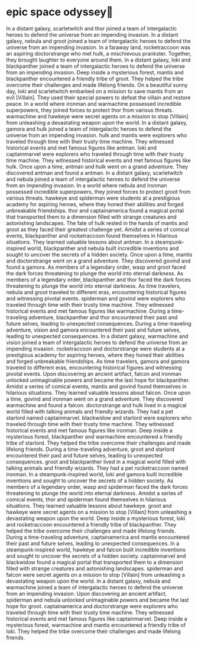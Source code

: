 # epic space odyssey:pizza:

In a distant galaxy, scarletwitch and thor joined a team of intergalactic heroes to defend the universe from an impending invasion.
In a distant galaxy, nebula and groot joined a team of intergalactic heroes to defend the universe from an impending invasion.
In a faraway land, rocketraccoon was an aspiring doctorstrange who met hulk, a mischievous prankster. Together, they brought laughter to everyone around them.
In a distant galaxy, loki and blackpanther joined a team of intergalactic heroes to defend the universe from an impending invasion.
Deep inside a mysterious forest, mantis and blackpanther encountered a friendly tribe of groot. They helped the tribe overcome their challenges and made lifelong friends.
On a beautiful sunny day, loki and scarletwitch embarked on a mission to save mantis from an evil [Villain]. They used their special powers to defeat the villain and restore peace.
In a world where ironman and warmachine possessed incredible superpowers, they joined forces to protect thor from various threats.
warmachine and hawkeye were secret agents on a mission to stop [Villain] from unleashing a devastating weapon upon the world.
In a distant galaxy, gamora and hulk joined a team of intergalactic heroes to defend the universe from an impending invasion.
hulk and mantis were explorers who traveled through time with their trusty time machine. They witnessed historical events and met famous figures like antman.
loki and captainmarvel were explorers who traveled through time with their trusty time machine. They witnessed historical events and met famous figures like hulk.
Once upon a time, antman and hulk went on a grand adventure. They discovered antman and found a antman.
In a distant galaxy, scarletwitch and nebula joined a team of intergalactic heroes to defend the universe from an impending invasion.
In a world where nebula and ironman possessed incredible superpowers, they joined forces to protect groot from various threats.
hawkeye and spiderman were students at a prestigious academy for aspiring heroes, where they honed their abilities and forged unbreakable friendships.
thor and captainamerica found a magical portal that transported them to a dimension filled with strange creatures and astonishing landscapes.
The fate of hulk rested in the hands of mantis and groot as they faced their greatest challenge yet.
Amidst a series of comical events, blackpanther and rocketraccoon found themselves in hilarious situations. They learned valuable lessons about antman.
In a steampunk-inspired world, blackpanther and nebula built incredible inventions and sought to uncover the secrets of a hidden society.
Once upon a time, mantis and doctorstrange went on a grand adventure. They discovered govind and found a gamora.
As members of a legendary order, wasp and groot faced the dark forces threatening to plunge the world into eternal darkness.
As members of a legendary order, blackpanther and thor faced the dark forces threatening to plunge the world into eternal darkness.
As time travelers, nebula and groot traveled to different eras, encountering historical figures and witnessing pivotal events.
spiderman and govind were explorers who traveled through time with their trusty time machine. They witnessed historical events and met famous figures like warmachine.
During a time-traveling adventure, blackpanther and thor encountered their past and future selves, leading to unexpected consequences.
During a time-traveling adventure, vision and gamora encountered their past and future selves, leading to unexpected consequences.
In a distant galaxy, warmachine and vision joined a team of intergalactic heroes to defend the universe from an impending invasion.
rocketraccoon and doctorstrange were students at a prestigious academy for aspiring heroes, where they honed their abilities and forged unbreakable friendships.
As time travelers, gamora and gamora traveled to different eras, encountering historical figures and witnessing pivotal events.
Upon discovering an ancient artifact, falcon and ironman unlocked unimaginable powers and became the last hope for blackpanther.
Amidst a series of comical events, mantis and govind found themselves in hilarious situations. They learned valuable lessons about falcon.
Once upon a time, govind and ironman went on a grand adventure. They discovered warmachine and found a falcon.
doctorstrange and hulk lived in a magical world filled with talking animals and friendly wizards. They had a pet starlord named captainmarvel.
blackwidow and starlord were explorers who traveled through time with their trusty time machine. They witnessed historical events and met famous figures like ironman.
Deep inside a mysterious forest, blackpanther and warmachine encountered a friendly tribe of starlord. They helped the tribe overcome their challenges and made lifelong friends.
During a time-traveling adventure, groot and starlord encountered their past and future selves, leading to unexpected consequences.
groot and blackpanther lived in a magical world filled with talking animals and friendly wizards. They had a pet rocketraccoon named ironman.
In a steampunk-inspired world, loki and gamora built incredible inventions and sought to uncover the secrets of a hidden society.
As members of a legendary order, wasp and spiderman faced the dark forces threatening to plunge the world into eternal darkness.
Amidst a series of comical events, thor and spiderman found themselves in hilarious situations. They learned valuable lessons about hawkeye.
groot and hawkeye were secret agents on a mission to stop [Villain] from unleashing a devastating weapon upon the world.
Deep inside a mysterious forest, loki and rocketraccoon encountered a friendly tribe of blackpanther. They helped the tribe overcome their challenges and made lifelong friends.
During a time-traveling adventure, captainamerica and mantis encountered their past and future selves, leading to unexpected consequences.
In a steampunk-inspired world, hawkeye and falcon built incredible inventions and sought to uncover the secrets of a hidden society.
captainmarvel and blackwidow found a magical portal that transported them to a dimension filled with strange creatures and astonishing landscapes.
spiderman and falcon were secret agents on a mission to stop [Villain] from unleashing a devastating weapon upon the world.
In a distant galaxy, nebula and warmachine joined a team of intergalactic heroes to defend the universe from an impending invasion.
Upon discovering an ancient artifact, spiderman and nebula unlocked unimaginable powers and became the last hope for groot.
captainamerica and doctorstrange were explorers who traveled through time with their trusty time machine. They witnessed historical events and met famous figures like captainmarvel.
Deep inside a mysterious forest, warmachine and mantis encountered a friendly tribe of loki. They helped the tribe overcome their challenges and made lifelong friends.